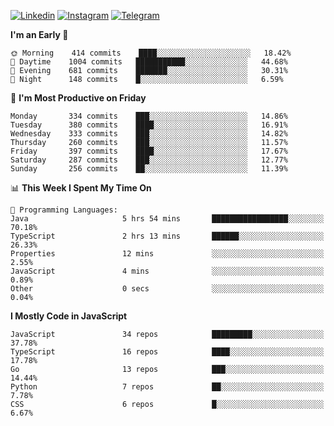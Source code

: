 [![Linkedin](https://img.shields.io/badge/-Archie-blue?style=flat-square&labelColor=gray&logo=Linkedin&logoColor=white&link=https://www.linkedin.com/in/archisdi)](https://www.linkedin.com/in/archisdi)
[![Instagram](https://img.shields.io/badge/-@archisdi-orange?style=flat-square&labelColor=gray&logo=Instagram&logoColor=white&link=https://www.instagram.com/archisdi)](https://www.instagram.com/archisdi)
[![Telegram](https://img.shields.io/badge/-aai-informational?style=flat-square&labelColor=gray&logo=telegram&logoColor=white&link=https://t.me/archisdi)](https://t.me/archisdi)

<!--START_SECTION:waka-->
**I'm an Early 🐤** 

```text
🌞 Morning    414 commits    ████░░░░░░░░░░░░░░░░░░░░░   18.42% 
🌆 Daytime    1004 commits   ███████████░░░░░░░░░░░░░░   44.68% 
🌃 Evening    681 commits    ███████░░░░░░░░░░░░░░░░░░   30.31% 
🌙 Night      148 commits    █░░░░░░░░░░░░░░░░░░░░░░░░   6.59%

```
📅 **I'm Most Productive on Friday** 

```text
Monday       334 commits    ███░░░░░░░░░░░░░░░░░░░░░░   14.86% 
Tuesday      380 commits    ████░░░░░░░░░░░░░░░░░░░░░   16.91% 
Wednesday    333 commits    ███░░░░░░░░░░░░░░░░░░░░░░   14.82% 
Thursday     260 commits    ███░░░░░░░░░░░░░░░░░░░░░░   11.57% 
Friday       397 commits    ████░░░░░░░░░░░░░░░░░░░░░   17.67% 
Saturday     287 commits    ███░░░░░░░░░░░░░░░░░░░░░░   12.77% 
Sunday       256 commits    ██░░░░░░░░░░░░░░░░░░░░░░░   11.39%

```


📊 **This Week I Spent My Time On** 

```text
💬 Programming Languages: 
Java                     5 hrs 54 mins       █████████████████░░░░░░░░   70.18% 
TypeScript               2 hrs 13 mins       ██████░░░░░░░░░░░░░░░░░░░   26.33% 
Properties               12 mins             ░░░░░░░░░░░░░░░░░░░░░░░░░   2.55% 
JavaScript               4 mins              ░░░░░░░░░░░░░░░░░░░░░░░░░   0.89% 
Other                    0 secs              ░░░░░░░░░░░░░░░░░░░░░░░░░   0.04%

```

**I Mostly Code in JavaScript** 

```text
JavaScript               34 repos            █████████░░░░░░░░░░░░░░░░   37.78% 
TypeScript               16 repos            ████░░░░░░░░░░░░░░░░░░░░░   17.78% 
Go                       13 repos            ███░░░░░░░░░░░░░░░░░░░░░░   14.44% 
Python                   7 repos             ██░░░░░░░░░░░░░░░░░░░░░░░   7.78% 
CSS                      6 repos             █░░░░░░░░░░░░░░░░░░░░░░░░   6.67%

```



<!--END_SECTION:waka-->